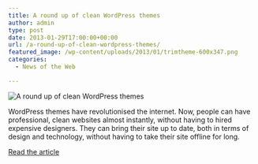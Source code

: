 ```yaml
---
title: A round up of clean WordPress themes
author: admin
type: post
date: 2013-01-29T17:00:00+00:00
url: /a-round-up-of-clean-wordpress-themes/
featured_image: /wp-content/uploads/2013/01/trimtheme-600x347.png
categories:
  - News of the Web

---
```

<img src="https://i2.wp.com/cdn.wpround.com/wp-content/uploads/2012/08/trimtheme-600x347.png?resize=600%2C347" alt="A round up of clean WordPress themes" data-recalc-dims="1" />

WordPress themes have revolutionised the internet. Now, people can have professional, clean websites almost instantly, without having to hired expensive designers. They can bring their site up to date, both in terms of design and technology, without having to take their site offline for long.

<a href="http://wpround.com/clean-wordpress-themes/" title="A round up of clean WordPress themes" target="_blank">Read the article</a>